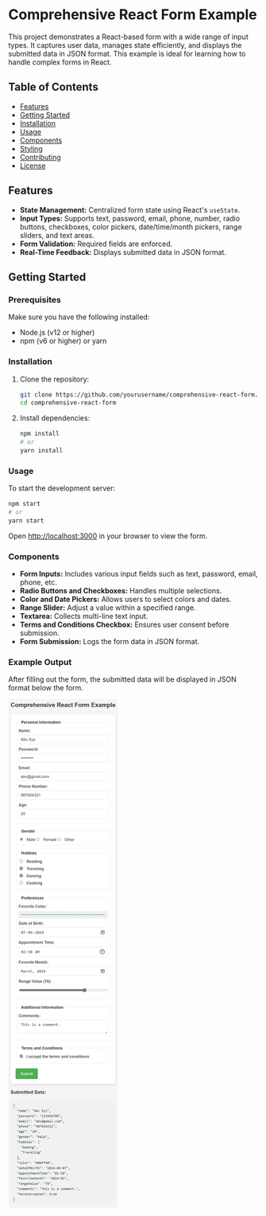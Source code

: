 # Comprehensive React Form Example

This project demonstrates a React-based form with a wide range of input types. It captures user data, manages state efficiently, and displays the submitted data in JSON format. This example is ideal for learning how to handle complex forms in React.

## Table of Contents

-   [Features](#features)
-   [Getting Started](#getting-started)
-   [Installation](#installation)
-   [Usage](#usage)
-   [Components](#components)
-   [Styling](#styling)
-   [Contributing](#contributing)
-   [License](#license)

## Features

-   **State Management:** Centralized form state using React's `useState`.
-   **Input Types:** Supports text, password, email, phone, number, radio buttons, checkboxes, color pickers, date/time/month pickers, range sliders, and text areas.
-   **Form Validation:** Required fields are enforced.
-   **Real-Time Feedback:** Displays submitted data in JSON format.

## Getting Started

### Prerequisites

Make sure you have the following installed:

-   Node.js (v12 or higher)
-   npm (v6 or higher) or yarn

### Installation

1. Clone the repository:

    ```bash
    git clone https://github.com/yourusername/comprehensive-react-form.git
    cd comprehensive-react-form
    ```

2. Install dependencies:

    ```bash
    npm install
    # or
    yarn install
    ```

### Usage

To start the development server:

```bash
npm start
# or
yarn start
```

Open [http://localhost:3000](http://localhost:3000) in your browser to view the form.

### Components

-   **Form Inputs:** Includes various input fields such as text, password, email, phone, etc.
-   **Radio Buttons and Checkboxes:** Handles multiple selections.
-   **Color and Date Pickers:** Allows users to select colors and dates.
-   **Range Slider:** Adjust a value within a specified range.
-   **Textarea:** Collects multi-line text input.
-   **Terms and Conditions Checkbox:** Ensures user consent before submission.
-   **Form Submission:** Logs the form data in JSON format.

### Example Output

After filling out the form, the submitted data will be displayed in JSON format below the form.

![Form Output Example](./output.jpeg)
